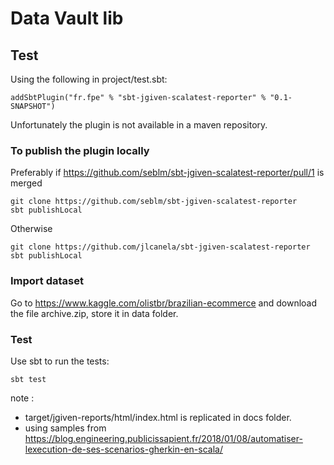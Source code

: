 # Data Vault lib

## Test

Using the following in project/test.sbt:
```
addSbtPlugin("fr.fpe" % "sbt-jgiven-scalatest-reporter" % "0.1-SNAPSHOT")
```

Unfortunately the plugin is not available in a maven repository. 

### To publish the plugin locally

Preferably if https://github.com/seblm/sbt-jgiven-scalatest-reporter/pull/1 is merged
```
git clone https://github.com/seblm/sbt-jgiven-scalatest-reporter
sbt publishLocal
```

Otherwise
```
git clone https://github.com/jlcanela/sbt-jgiven-scalatest-reporter
sbt publishLocal
```


### Import dataset

Go to https://www.kaggle.com/olistbr/brazilian-ecommerce and download the file archive.zip, store it in data folder.

### Test

Use sbt to run the tests:
```
sbt test
```

note : 
* target/jgiven-reports/html/index.html is replicated in docs folder. 
* using samples from https://blog.engineering.publicissapient.fr/2018/01/08/automatiser-lexecution-de-ses-scenarios-gherkin-en-scala/

